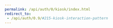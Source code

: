 ```yaml
---
permalink: /api/auth/0/kiosk/index.html
redirect_to:
 - /api/auth/0.9/#215-kiosk-interaction-pattern
---
```

